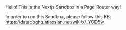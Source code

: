 Hello! This is the Nextjs Sandbox in a Page Router way! 

In order to run this Sandbox, please follow this KB: https://datadoghq.atlassian.net/wiki/x/_YCD5w 


